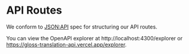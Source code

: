# API Routes

We conform to [JSON:API](https://jsonapi.org/) spec for structuring our API routes.

You can view the OpenAPI explorer at http://localhost:4300/explorer or https://gloss-translation-api.vercel.app/explorer.
